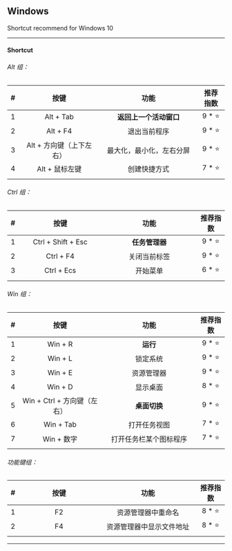 ## Windows

Shortcut recommend for Windows 10

---

#### Shortcut

###### Alt 组：

| # | 按键 | 功能 | 推荐指数 |
| :---: | :---: | :---: | :---: |
| 1 | Alt + Tab | **返回上一个活动窗口** | 9 * ⭐ |
| 2 | Alt + F4 | 退出当前程序 | 9 * ⭐ |
| 3 | Alt + 方向键（上下左右） | 最大化，最小化，左右分屏 | 9 * ⭐ |
| 4 | Alt + 鼠标左键 | 创建快捷方式 | 7 * ⭐ |
|   |<img width=400px/>|<img width=500px/>|<img width=100px/>|

###### Ctrl 组：

| # | 按键 | 功能 | 推荐指数 |
| :---: | :---: | :---: | :---: |
| 1 | Ctrl + Shift + Esc | **任务管理器** | 9 * ⭐ |
| 2 | Ctrl + F4 | 关闭当前标签 | 9 * ⭐ |
| 3 | Ctrl + Ecs | 开始菜单 | 6 * ⭐ |
|   |<img width=400px/>|<img width=500px/>|<img width=100px/>|

###### Win 组：

| # | 按键 | 功能 | 推荐指数 |
| :---: | :---: | :---: | :---: |
| 1 | Win + R | **运行** | 9 * ⭐ |
| 2 | Win + L | 锁定系统 | 9 * ⭐ |
| 3 | Win + E | 资源管理器 | 9 * ⭐ |
| 4 | Win + D | 显示桌面 | 8 * ⭐ |
| 5 | Win + Ctrl + 方向键（左右） | **桌面切换** | 9 * ⭐ |
| 6 | Win + Tab | 打开任务视图 | 7 * ⭐ |
| 7 | Win + 数字 | 打开任务栏某个图标程序 | 7 * ⭐ |
|   |<img width=400px/>|<img width=500px/>|<img width=100px/>|

###### 功能键组：

| # | 按键 | 功能 | 推荐指数 |
| :---: | :---: | :---: | :---: |
| 1 | F2 | 资源管理器中重命名 | 8 * ⭐ |
| 2 | F4 | 资源管理器中显示文件地址 | 8 * ⭐ |
|   |<img width=400px/>|<img width=500px/>|<img width=100px/>|

---



